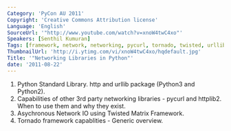 ```yaml
---
Category: 'PyCon AU 2011'
Copyright: 'Creative Commons Attribution license'
Language: 'English'
SourceUrl: '"http://www.youtube.com/watch?v=xnoW4twC4xo"'
Speakers: [Senthil Kumuran]
Tags: [framework, network, networking, pycurl, tornado, twisted, urllib]
ThumbnailUrl: 'http://i.ytimg.com/vi/xnoW4twC4xo/hqdefault.jpg'
Title: '"Networking Libraries in Python"'
date: '2011-08-22'
---
```

  1. Python Standard Library. http and urllib package (Python3 and Python2). 
  2. Capabilities of other 3rd party networking libraries - pycurl and httplib2. When to use them and why they exist. 
  3. Asychronous Network IO using Twisted Matrix Framework. 
  4. Tornado framework capablities - Generic overview. 

